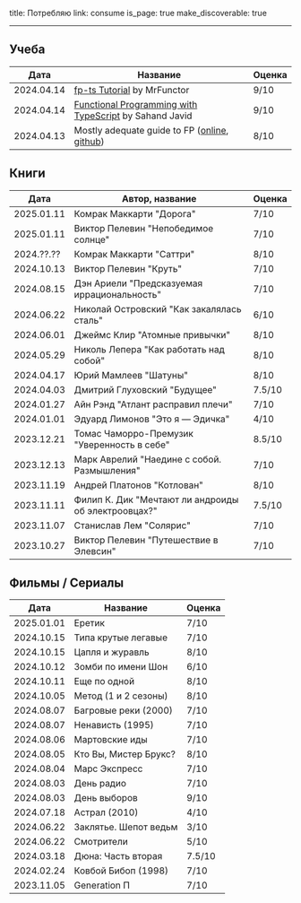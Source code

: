 title: Потребляю
link: consume
is_page: true
make_discoverable: true
___

## Учеба

| Дата | Название | Оценка |
| --- | ---| --- |
| 2024.04.14 | [fp-ts Tutorial](https://www.youtube.com/playlist?list=PLUMXrUa_EuePN94nJ2hAui5nWDj8RO3lH) by MrFunctor | 9/10 |
| 2024.04.14 | [Functional Programming with TypeScript](https://www.youtube.com/playlist?list=PLuPevXgCPUIMbCxBEnc1dNwboH6e2ImQo) by Sahand Javid | 9/10 |
| 2024.04.13 | Mostly adequate guide to FP ([online](https://mostly-adequate.gitbook.io/mostly-adequate-guide), [github](https://github.com/MostlyAdequate/mostly-adequate-guide)) | 8/10 |

## Книги

| Дата | Автор, название | Оценка |
| --- | ---| --- |
| 2025.01.11 | Комрак Маккарти "Дорога" | 7/10 |
| 2025.01.11 | Виктор Пелевин "Непобедимое солнце" | 7/10 |
| 2024.??.?? | Комрак Маккарти "Саттри" | 8/10 |
| 2024.10.13 | Виктор Пелевин "Круть" | 7/10 |
| 2024.08.15 | Дэн Ариели "Предсказуемая иррациональность" | 7/10 |
| 2024.06.22 | Николай Островский "Как закалялась сталь" | 6/10 |
| 2024.06.01 | Джеймс Клир "Атомные привычки" | 8/10 |
| 2024.05.29 | Николь Лепера "Как работать над собой" | 8/10 |
| 2024.04.17 | Юрий Мамлеев "Шатуны" | 8/10 |
| 2024.04.03 | Дмитрий Глуховский "Будущее" | 7.5/10 |
| 2024.01.27 | Айн Рэнд "Атлант расправил плечи" | 7/10 |
| 2024.01.01 | Эдуард Лимонов "Это я — Эдичка" | 4/10 |
| 2023.12.21 | Томас Чаморро-Премузик "Уверенность в себе" | 8.5/10 |
| 2023.12.13 | Марк Аврелий "Наедине с собой. Размышления" | 7/10 |
| 2023.11.19 | Андрей Платонов "Котлован" | 8/10 |
| 2023.11.11 | Филип К. Дик "Мечтают ли андроиды об электроовцах?" | 7.5/10 |
| 2023.11.07 | Станислав Лем "Солярис" | 7/10 |
| 2023.10.27 | Виктор Пелевин "Путешествие в Элевсин" | 7/10 |

## Фильмы / Сериалы

| Дата | Название | Оценка |
| --- | ---| --- |
| 2025.01.01 | Еретик | 7/10 |
| 2024.10.15 | Типа крутые легавые | 7/10 |
| 2024.10.15 | Цапля и журавль | 8/10 |
| 2024.10.12 | Зомби по имени Шон | 6/10 |
| 2024.10.11 | Еще по одной | 8/10 |
| 2024.10.05 | Метод (1 и 2 сезоны) | 8/10 |
| 2024.08.07 | Багровые реки (2000) | 7/10 |
| 2024.08.07 | Ненависть (1995) | 7/10 |
| 2024.08.06 | Мартовские иды | 7/10 |
| 2024.08.05 | Кто Вы, Мистер Брукс? | 8/10 |
| 2024.08.04 | Марс Экспресс | 7/10 |
| 2024.08.03 | День радио | 7/10 |
| 2024.08.03 | День выборов | 9/10 |
| 2024.07.18 | Астрал (2010) | 4/10 |
| 2024.06.22 | Заклятье. Шепот ведьм | 3/10 |
| 2024.06.22 | Смотрители | 5/10 |
| 2024.03.18 | Дюна: Часть вторая | 7.5/10 |
| 2024.02.24 | Ковбой Бибоп (1998) | 7/10 |
| 2023.11.05 | Generation П | 7/10 |
